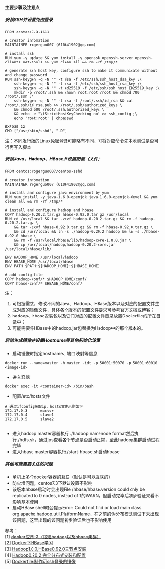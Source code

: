 #### 主要步骤及注意点
##### 安装SSH并设置免密登录

```
FROM centos:7.3.1611

# creator infomation
MAINTAINER rogerguo007 (610641902@qq.com)

# install ssh
RUN yum -y update && yum install -y openssh openssh-server openssh-clients net-tools && yum clean all && rm -rf /tmp/*

# generate ssh host key, configure ssh to make it communicate without and change password
RUN ssh-keygen -q -N "" -t dsa -f /etc/ssh/ssh_host_dsa_key ;\
    ssh-keygen -q -N "" -t rsa -f /etc/ssh/ssh_host_rsa_key ;\
    ssh-keygen -q -N "" -t ed25519 -f /etc/ssh/ssh_host_ED25519_key ;\
    mkdir -p /root/.ssh && chown root.root /root && chmod 700 /root/.ssh ;\
	ssh-keygen -q -N "" -t rsa -f /root/.ssh/id_rsa && cat /root/.ssh/id_rsa.pub >> /root/.ssh/authorized_keys \
	&& chmod 600 /root/.ssh/authorized_keys \
	&& echo -e "\tStrictHostKeyChecking no" >> ssh_config ;\
    echo 'root:root' | chpasswd
	
EXPOSE 22
CMD ["/usr/sbin/sshd", "-D"]
```
注：不同发行版的Linux免密登录可能略有不同，可将对应命令先本地测试是否可行再写入脚本

##### 安装Java、Hadoop、HBase并设置配置（文件）

```
FROM centos:rogerguo007/centos-sshd

# creator infomation
MAINTAINER rogerguo007 (610641902@qq.com)

# install and configure java environment by yum
RUN yum install -y java-1.6.0-openjdk java-1.6.0-openjdk-devel && yum clean all && rm -rf /tmp/*

# install and configure hadoop and hbase
COPY hadoop-0.20.2.tar.gz hbase-0.92.0.tar.gz /usr/local
RUN cd /usr/local && tar -zxvf hadoop-0.20.2.tar.gz && rm -f hadoop-0.20.2.tar.gz \
    && tar -zxvf hbase-0.92.0.tar.gz && rm -f hbase-0.92.0.tar.gz \
	&& cd /usr/local && ln -s ./hadoop-0.20.2 hadoop && ln -s ./hbase-0.92.0 hbase \
	&& rm -f /usr/local/hbase/lib/hadoop-core-1.0.0.jar \
	&& cp /usr/local/hadoop/hadoop-0.20.2-core.jar /usr/local/hbase/lib/

ENV HADOOP_HOME /usr/local/hadoop
ENV HBASE_HOME /usr/local/hbase
ENV PATH $PATH:${HADOOP_HOME}:${HBASE_HOME}

# add config file
COPY hadoop-conf/* $HADOOP_HOME/conf/
COPY hbase-conf/* $HBASE_HOME/conf/
```
注：  
1. 可根据需求，修改不同的Java、Hadoop、HBase版本以及对应的配置文件生成对应的镜像文件，具体各个版本的配置文件要求可参考官方文档或博客；
2. hadoop、hbase安装包以及它们对应的配置文件目录放置Dockerfile的所在目录中；
3. 可能需要将HBase中的hadoop.jar包替换为Hadoop中的那个版本的。


##### 启动生成镜像并设置Hostname等其他初始化设置
- 启动镜像时指定hostname、端口映射等信息

```
docker run --name=master -h master -idt -p 50001:50070 -p 50001:60010 <image-id>
```

- 进入容器

```
docker exec -it <container-id> /bin/bash
```

- 配置/etc/hosts文件

```
# 通过ifconfig获取ip，hosts文件示例如下
172.17.0.3      master
172.17.0.4      slave1
172.17.0.5      slave2


```

- 进入hadoop master容器执行 ./hadoop namenode format然后执行./hdfs.sh，通过jps查看各个节点是否启动正常，至此hadoop集群启动过程完毕
- 进入hbase master容器执行./start-hbase.sh启动hbase

##### 其他可能需要关注的问题
- 单机上多个docker容器的互联（默认是可以互联的）
- 防火墙问题，centos7.3下默认设置不影响
- 该版本hbase启动时会出现File /hbase/hbase.version could only be replicated to 0 nodes, instead of 1的WARN，但启动完毕后初步验证来看不影响基本使用
- 启动HBase shell时会提示Error: Could not find or load main class org.apache.hadoop.util.PlatformName，在之前的伪分布模式测试下未出现该问题，这里出现的该问题初步验证后也不影响使用



参考：  
[1] [docker应用-3（搭建hadoop以及hbase集群）](https://www.jianshu.com/p/293370799c6f)  
[2] [Docker下HBase学习]( https://blog.csdn.net/boling_cavalry/article/details/78041811)  
[3] [Hadoop1.0.0,HBase0.92.0三节点安装](https://www.linuxidc.com/Linux/2012-07/65670.htm)  
[4] [Hadoop0.20.2 完全分布式安装和配置](https://blog.csdn.net/eudivkfdskf/article/details/79417786)  
[5] [Dockerfile:制作可ssh登录的镜像](http://blog.51cto.com/qicheng0211/1585398)


